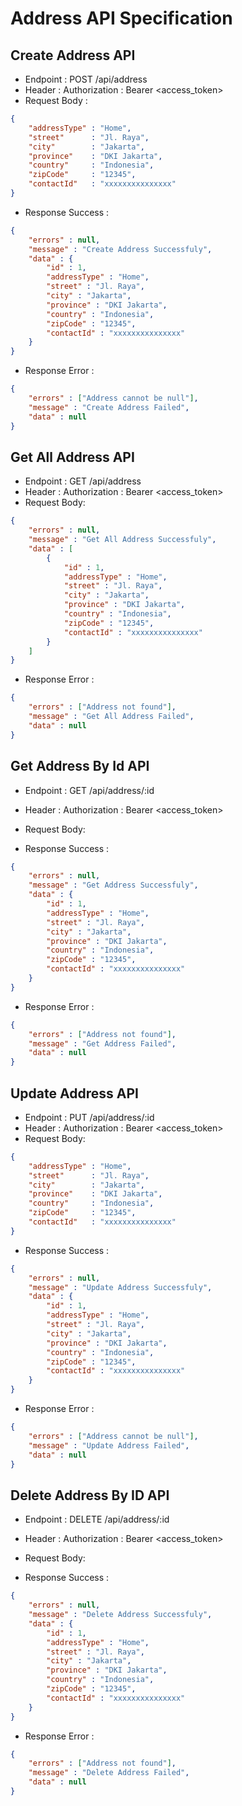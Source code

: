 # Address API Specification
## Create Address API
- Endpoint : POST /api/address
- Header : Authorization : Bearer <access_token>
- Request Body :
```json
{
    "addressType" : "Home",
    "street"      : "Jl. Raya",
    "city"        : "Jakarta",
    "province"    : "DKI Jakarta",
    "country"     : "Indonesia",
    "zipCode"     : "12345",
    "contactId"   : "xxxxxxxxxxxxxxx"
}
```

- Response Success : 
```json
{
    "errors" : null,
    "message" : "Create Address Successfuly",
    "data" : {
        "id" : 1,
        "addressType" : "Home",
        "street" : "Jl. Raya",
        "city" : "Jakarta",
        "province" : "DKI Jakarta",
        "country" : "Indonesia",
        "zipCode" : "12345",
        "contactId" : "xxxxxxxxxxxxxxx"
    }
}
```

- Response Error :
```json
{
    "errors" : ["Address cannot be null"],
    "message" : "Create Address Failed",
    "data" : null
}
```

## Get All Address API
- Endpoint : GET /api/address
- Header : Authorization : Bearer <access_token>
- Request Body: 
```json
{
    "errors" : null,
    "message" : "Get All Address Successfuly",
    "data" : [
        {
            "id" : 1,
            "addressType" : "Home",
            "street" : "Jl. Raya",
            "city" : "Jakarta",
            "province" : "DKI Jakarta",
            "country" : "Indonesia",
            "zipCode" : "12345",
            "contactId" : "xxxxxxxxxxxxxxx"
        }
    ]
}
```

- Response Error :
```json
{
    "errors" : ["Address not found"],
    "message" : "Get All Address Failed",
    "data" : null
}
```

## Get Address By Id API
- Endpoint : GET /api/address/:id
- Header : Authorization : Bearer <access_token>
- Request Body: 

- Response Success :
```json
{
    "errors" : null,
    "message" : "Get Address Successfuly",
    "data" : {
        "id" : 1,
        "addressType" : "Home",
        "street" : "Jl. Raya",
        "city" : "Jakarta",
        "province" : "DKI Jakarta",
        "country" : "Indonesia",
        "zipCode" : "12345",
        "contactId" : "xxxxxxxxxxxxxxx"
    }
}
```

- Response Error :
```json
{
    "errors" : ["Address not found"],
    "message" : "Get Address Failed",
    "data" : null
}
```

## Update Address API
- Endpoint : PUT /api/address/:id
- Header : Authorization : Bearer <access_token>
- Request Body:
```json
{
    "addressType" : "Home",
    "street"      : "Jl. Raya",
    "city"        : "Jakarta",
    "province"    : "DKI Jakarta",
    "country"     : "Indonesia",
    "zipCode"     : "12345",
    "contactId"   : "xxxxxxxxxxxxxxx"
}
```

- Response Success :
```json
{
    "errors" : null,
    "message" : "Update Address Successfuly",
    "data" : {
        "id" : 1,
        "addressType" : "Home",
        "street" : "Jl. Raya",
        "city" : "Jakarta",
        "province" : "DKI Jakarta",
        "country" : "Indonesia",
        "zipCode" : "12345",
        "contactId" : "xxxxxxxxxxxxxxx"
    }
}
```

- Response Error :
```json
{
    "errors" : ["Address cannot be null"],
    "message" : "Update Address Failed",
    "data" : null
}
```

## Delete Address By ID API
- Endpoint : DELETE /api/address/:id
- Header : Authorization : Bearer <access_token>
- Request Body: 

- Response Success :
```json
{
    "errors" : null,
    "message" : "Delete Address Successfuly",
    "data" : {
        "id" : 1,
        "addressType" : "Home",
        "street" : "Jl. Raya",
        "city" : "Jakarta",
        "province" : "DKI Jakarta",
        "country" : "Indonesia",
        "zipCode" : "12345",
        "contactId" : "xxxxxxxxxxxxxxx"
    }
}
```

- Response Error :
```json
{
    "errors" : ["Address not found"],
    "message" : "Delete Address Failed",
    "data" : null
}
```